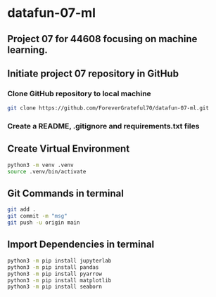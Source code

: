 # datafun-07-ml
## Project 07 for 44608 focusing on machine learning.

## Initiate project 07 repository in GitHub

### Clone GitHub repository to local machine

```zsh 
git clone https://github.com/ForeverGrateful70/datafun-07-ml.git
```

### Create a README, .gitignore and requirements.txt files

## Create Virtual Environment
```zsh
python3 -m venv .venv
source .venv/bin/activate
```

## Git Commands in terminal
```zsh
git add .
git commit -m "msg"
git push -u origin main
```

## Import Dependencies in terminal 

```zsh 
python3 -m pip install jupyterlab 
python3 -m pip install pandas 
python3 -m pip install pyarrow 
python3 -m pip install matplotlib 
python3 -m pip install seaborn
```


